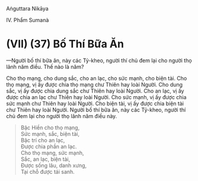 Aṅguttara Nikāya

IV. Phẩm Sumanà

# (VII) (37) Bố Thí Bữa Ăn

—Người bố thí bữa ăn, này các Tỷ-kheo, người thí chủ đem lại cho người thọ lãnh năm điều. Thế nào là năm?

Cho thọ mạng, cho dung sắc, cho an lạc, cho sức mạnh, cho biện tài. Cho thọ mạng, vị ấy được chia thọ mạng chư Thiên hay loài Người. Cho dung sắc, vị ấy được chia dung sắc chư Thiên hay loài Người. Cho an lạc, vị ấy được chia an lạc chư Thiên hay loài Người. Cho sức mạnh, vị ấy được chia sức mạnh chư Thiên hay loài Người. Cho biện tài, vị ấy được chia biện tài chư Thiên hay loài Người. Người bố thí bữa ăn, này các Tỷ-kheo, người thí chủ đem lại cho người thọ lãnh năm điều này.

> Bậc Hiền cho thọ mạng,  
> Sức mạnh, sắc, biện tài,  
> Bậc trí cho an lạc,  
> Ðược chia phần an lạc.  
> Cho thọ mạng, sức mạnh,  
> Sắc, an lạc, biện tài,  
> Ðược sống lâu, danh xưng,  
> Tại chỗ được tái sanh.

